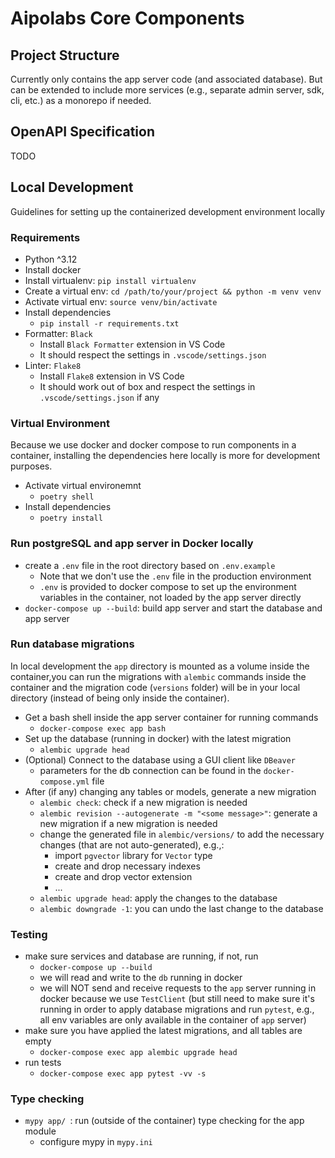 # Aipolabs Core Components

## Project Structure
Currently only contains the app server code (and associated database).
But can be extended to include more services (e.g., separate admin server, sdk, cli, etc.) as a monorepo if needed.

## OpenAPI Specification
TODO

## Local Development
Guidelines for setting up the containerized development environment locally

### Requirements
- Python ^3.12
- Install docker
- Install virtualenv: `pip install virtualenv`
- Create a virtual env: `cd /path/to/your/project && python -m venv venv`
- Activate virtual env: `source venv/bin/activate`
- Install dependencies
  - `pip install -r requirements.txt`
- Formatter: `Black`
  - Install `Black Formatter` extension in VS Code
  - It should respect the settings in `.vscode/settings.json`
- Linter: `Flake8`
  - Install `Flake8` extension in VS Code
  - It should work out of box and respect the settings in `.vscode/settings.json` if any

### Virtual Environment
Because we use docker and docker compose to run components in a container, installing the dependencies here locally is more for development purposes.
- Activate virtual environemnt
  - `poetry shell`
- Install dependencies
  - `poetry install`

### Run postgreSQL and app server in Docker locally
- create a `.env` file in the root directory based on `.env.example`
  - Note that we don't use the `.env` file in the production environment
  - `.env` is provided to docker compose to set up the environment variables in the container, not loaded by the app server directly
- `docker-compose up --build`: build app server and start the database and app server

### Run database migrations
In local development the `app` directory is mounted as a volume inside the container,you can run the migrations with `alembic` commands inside the container and the migration code (`versions` folder) will be in your local directory (instead of being only inside the container).
- Get a bash shell inside the app server container for running commands
  - `docker-compose exec app bash`
- Set up the database (running in docker) with the latest migration 
  - `alembic upgrade head`
- (Optional) Connect to the database using a GUI client like `DBeaver`
  - parameters for the db connection can be found in the `docker-compose.yml` file
- After (if any) changing any tables or models, generate a new migration
  - `alembic check`: check if a new migration is needed
  - `alembic revision --autogenerate -m "<some message>"`: generate a new migration if a new migration is needed
  - change the generated file in `alembic/versions/` to add the necessary changes (that are not auto-generated), e.g.,:
    - import `pgvector` library for `Vector` type
    - create and drop necessary indexes
    - create and drop vector extension
    - ...  
  - `alembic upgrade head`: apply the changes to the database
  - `alembic downgrade -1`: you can undo the last change to the database

### Testing
- make sure services and database are running, if not, run 
  - `docker-compose up --build`
  - we will read and write to the `db` running in docker
  - we will NOT send and receive requests to the `app` server running in docker because we use `TestClient` (but still need to make sure it's running in order to apply database migrations and run `pytest`, e.g., all env variables are only available in the container of `app` server)
- make sure you have applied the latest migrations, and all tables are empty
  - `docker-compose exec app alembic upgrade head`
- run tests
  - `docker-compose exec app pytest -vv -s`

### Type checking
- `mypy app/ `: run (outside of the container) type checking for the app module
  - configure mypy in `mypy.ini`

